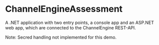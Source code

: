 # ChannelEngineAssessment
 A .NET application with two entry points, a console app and an ASP.NET web app, which are connected to the ChannelEngine REST-API.
 
Note: Secred handling not implemented for this demo.
